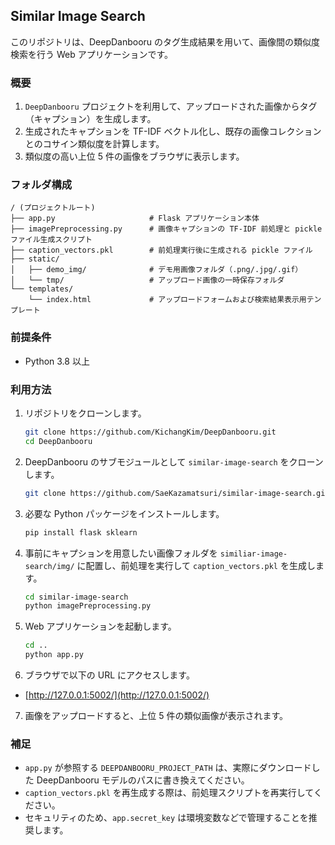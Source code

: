 ## Similar Image Search

このリポジトリは、DeepDanbooru のタグ生成結果を用いて、画像間の類似度検索を行う Web アプリケーションです。

### 概要

1. `DeepDanbooru` プロジェクトを利用して、アップロードされた画像からタグ（キャプション）を生成します。
2. 生成されたキャプションを TF-IDF ベクトル化し、既存の画像コレクションとのコサイン類似度を計算します。
3. 類似度の高い上位 5 件の画像をブラウザに表示します。

### フォルダ構成

```
/ (プロジェクトルート)
├── app.py                     # Flask アプリケーション本体
├── imagePreprocessing.py      # 画像キャプションの TF-IDF 前処理と pickle ファイル生成スクリプト
├── caption_vectors.pkl        # 前処理実行後に生成される pickle ファイル
├── static/
│   ├── demo_img/              # デモ用画像フォルダ（.png/.jpg/.gif）
│   └── tmp/                   # アップロード画像の一時保存フォルダ
└── templates/
    └── index.html             # アップロードフォームおよび検索結果表示用テンプレート
```

### 前提条件

* Python 3.8 以上

### 利用方法

1. リポジトリをクローンします。

   ```bash
   git clone https://github.com/KichangKim/DeepDanbooru.git
   cd DeepDanbooru
   ```

2. DeepDanbooru のサブモジュールとして `similar-image-search` をクローンします。

   ```bash
   git clone https://github.com/SaeKazamatsuri/similar-image-search.git
   ```

3. 必要な Python パッケージをインストールします。

   ```bash
   pip install flask sklearn
   ```

4. 事前にキャプションを用意したい画像フォルダを `similiar-image-search/img/` に配置し、前処理を実行して `caption_vectors.pkl` を生成します。

   ```bash
   cd similar-image-search
   python imagePreprocessing.py
   ```

5. Web アプリケーションを起動します。

   ```bash
   cd ..
   python app.py
   ```

6. ブラウザで以下の URL にアクセスします。

- [http://127.0.0.1:5002/](http://127.0.0.1:5002/)


7. 画像をアップロードすると、上位 5 件の類似画像が表示されます。


### 補足

- `app.py` が参照する `DEEPDANBOORU_PROJECT_PATH` は、実際にダウンロードした DeepDanbooru モデルのパスに書き換えてください。
- `caption_vectors.pkl` を再生成する際は、前処理スクリプトを再実行してください。
- セキュリティのため、`app.secret_key` は環境変数などで管理することを推奨します。

```
